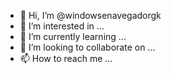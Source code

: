 - 👋 Hi, I’m @windowsenavegadorgk
- 👀 I’m interested in ...
- 🌱 I’m currently learning ...
- 💞️ I’m looking to collaborate on ...
- 📫 How to reach me ...

<!---
windowsenavegadorgk/windowsenavegadorgk is a ✨ special ✨ repository because its `README.md` (this file) appears on your GitHub profile.
You can click the Preview link to take a look at your changes.
--->
